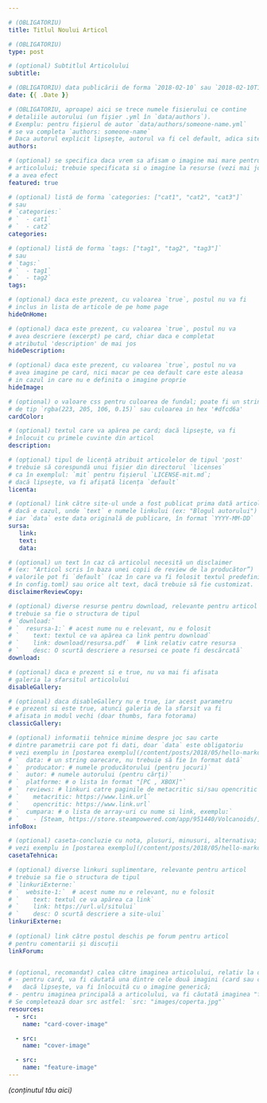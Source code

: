 ```yaml
---

# (OBLIGATORIU)
title: Titlul Noului Articol

# (OBLIGATORIU)
type: post

# (optional) Subtitlul Articolului
subtitle: 

# (OBLIGATORIU) data publicării de forma `2018-02-10` sau `2018-02-10T17:38:18+02:00`
date: {{ .Date }}

# (OBLIGATORIU, aproape) aici se trece numele fisierului ce contine
# detaliile autorului (un fişier .yml în `data/authors`).
# Exemplu: pentru fişierul de autor `data/authors/someone-name.yml`
# se va completa `authors: someone-name`
# Daca autorul explicit lipseşte, autorul va fi cel default, adica site-ul
authors: 

# (optional) se specifica daca vrem sa afisam o imagine mai mare pentru coperta
# articolului; trebuie specificata si o imagine la resurse (vezi mai jos) pentru
# a avea efect
featured: true

# (optional) listă de forma `categories: ["cat1", "cat2", "cat3"]`
# sau
# `categories:`
# `  - cat1`
# `  - cat2`
categories: 

# (optional) listă de forma `tags: ["tag1", "tag2", "tag3"]`
# sau
# `tags:`
# `  - tag1`
# `  - tag2`
tags: 

# (optional) daca este prezent, cu valoarea `true`, postul nu va fi
# inclus in lista de articole de pe home page
hideOnHome:

# (optional) daca este prezent, cu valoarea `true`, postul nu va
# avea descriere (excerpt) pe card, chiar daca e completat
# atributul 'description' de mai jos
hideDescription:

# (optional) daca este prezent, cu valoarea `true`, postul nu va
# avea imagine pe card, nici macar pe cea default care este aleasa
# in cazul in care nu e definita o imagine proprie
hideImage:

# (optional) o valoare css pentru culoarea de fundal; poate fi un string
# de tip `rgba(223, 205, 106, 0.15)` sau culoarea in hex '#dfcd6a' 
cardColor: 

# (optional) textul care va apărea pe card; dacă lipsește, va fi 
# înlocuit cu primele cuvinte din articol
description: 

# (opțional) tipul de licență atribuit articolelor de tipul 'post'
# trebuie să corespundă unui fișier din directorul `licenses` 
# ca în exemplul: `mit` pentru fișierul `LICENSE-mit.md`;
# dacă lipsește, va fi afișată licența `default`
licenta: 

# (optional) link către site-ul unde a fost publicat prima dată articolul,
# dacă e cazul, unde `text` e numele linkului (ex: "Blogul autorului")
# iar `data` este data originală de publicare, în format `YYYY-MM-DD`
sursa:
   link:
   text: 
   data:

# (optional) un text în caz că articolul necesită un disclaimer
# (ex: "Articol scris în baza unei copii de review de la producător”)
# valorile pot fi `default` (caz în care va fi folosit textul predefinit
# în config.toml) sau orice alt text, dacă trebuie să fie customizat.
disclaimerReviewCopy:

# (optional) diverse resurse pentru download, relevante pentru articol
# trebuie sa fie o structura de tipul
# `download:`
# `  resursa-1:` # acest nume nu e relevant, nu e folosit
# `    text: textul ce va apărea ca link pentru download`
# `    link: download/resursa.pdf`  # link relativ catre resursa
# `    desc: O scurtă descriere a resursei ce poate fi descărcată`
download:

# (optional) daca e prezent si e true, nu va mai fi afisata 
# galeria la sfarsitul articolului
disableGallery:

# (optional) daca disableGallery nu e true, iar acest parametru
# e prezent si este true, atunci galeria de la sfarsit va fi 
# afisata in modul vechi (doar thumbs, fara fotorama)
classicGallery:

# (optional) informatii tehnice minime despre joc sau carte
# dintre parametrii care pot fi dati, doar `data` este obligatoriu
# vezi exemplu in [postarea exemplu](/content/posts/2018/05/hello-markdown/index.md).
# `  data: # un string oarecare, nu trebuie să fie în format dată`
# `  producator: # numele producătorului (pentru jocuri)`
# `  autor: # numele autorului (pentru cărți)`
# `  platforme: # o lista în format "[PC , XBOX]"`
# `  reviews: # linkuri catre paginile de metacritic si/sau opencritic`
# `    metacritic: https://www.link.url`
# `    opencritic: https://www.link.url`
# `  cumpara: # o lista de array-uri cu nume si link, exemplu:` 
# `    - [Steam, https://store.steampowered.com/app/951440/Volcanoids/]`
infoBox:

# (optional) caseta-concluzie cu nota, plusuri, minusuri, alternativa;
# vezi exemplu in [postarea exemplu](/content/posts/2018/05/hello-markdown/index.md).
casetaTehnica:

# (optional) diverse linkuri suplimentare, relevante pentru articol
# trebuie sa fie o structura de tipul
# `linkuriExterne:`
# `  website-1:`  # acest nume nu e relevant, nu e folosit
# `    text: textul ce va apărea ca link`
# `    link: https://url.ul/sitului`
# `    desc: O scurtă descriere a site-ului`
linkuriExterne:
 
# (optional) link către postul deschis pe forum pentru articol 
# pentru comentarii și discuții
linkForum: 


# (optional, recomandat) calea către imaginea articolului, relativ la directorul articolului:
# - pentru card, va fi căutată una dintre cele două imagini (card sau cover), în ordinea de mai jos, sau,
#   dacă lipsește, va fi înlocuită cu o imagine generică;
# - pentru imaginea principală a articolului, va fi căutată imaginea "feature-image" apoi "cover-image"
# Se completează doar src astfel: `src: "images/coperta.jpg"`
resources:
  - src: 
    name: "card-cover-image"

  - src: 
    name: "cover-image"

  - src:
    name: "feature-image"
---
```


_(conținutul tău aici)_